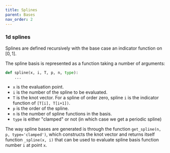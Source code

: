 ```yaml
---
title: Splines
parent: Bases
nav_order: 2
---
```


### 1d splines

Splines are defined recursively with the base case an indicator function on $[0,1]$.

The spline basis is represented as a function taking a number of arguments:
```python
def spline(x, i, T, p, n, type):
    ...
```
* `x` is the evaluation point.
* `i` is the number of the spline to be evaluated.
* `T` is the knot vector. For a spline of order zero, spline `i` is the indicator function of `[T[i], T[i+1])`.
* `p` is the order of the spline.
* `n` is the number of spline functions in the basis.
* `type` is either "clamped" or not (in which case we get a periodic spline)

The way spline bases are generated is through the function `get_spline(n, p, type='clamped')`, which constructs the knot vector and returns itself function `_spline(x, i)` that can be used to evaluate spline basis function number `i` at point `x`.
